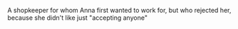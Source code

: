A shopkeeper for whom Anna first wanted to work for, but who rejected her, because she didn't like just "accepting anyone"